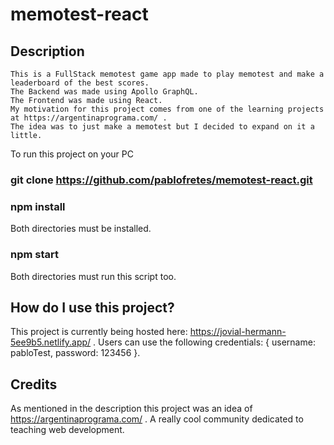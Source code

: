 # memotest-react

## Description
  
    This is a FullStack memotest game app made to play memotest and make a leaderboard of the best scores.
    The Backend was made using Apollo GraphQL.
    The Frontend was made using React.
    My motivation for this project comes from one of the learning projects at https://argentinaprograma.com/ .
    The idea was to just make a memotest but I decided to expand on it a little.
    
 To run this project on your PC
 
### git clone https://github.com/pablofretes/memotest-react.git
 
### npm install

Both directories must be installed.

### npm start

Both directories must run this script too.
 
## How do I use this project?
 
 This project is currently being hosted here: https://jovial-hermann-5ee9b5.netlify.app/ .
 Users can use the following credentials: { username: pabloTest, password: 123456 }.
 
## Credits
 
 As mentioned in the description this project was an idea of https://argentinaprograma.com/ .
 A really cool community dedicated to teaching web development.
